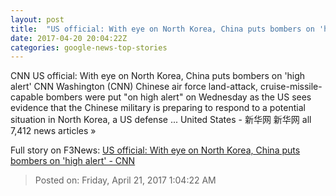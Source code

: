 ```yaml
---
layout: post
title:  "US official: With eye on North Korea, China puts bombers on 'high alert' - CNN"
date: 2017-04-20 20:04:22Z
categories: google-news-top-stories
---
```


CNN US official: With eye on North Korea, China puts bombers on 'high alert' CNN Washington (CNN) Chinese air force land-attack, cruise-missile-capable bombers were put "on high alert" on Wednesday as the US sees evidence that the Chinese military is preparing to respond to a potential situation in North Korea, a US defense ... United States - 新华网 新华网 all 7,412 news articles »


Full story on F3News: [US official: With eye on North Korea, China puts bombers on 'high alert' - CNN](http://www.f3nws.com/n/XYZceD)

> Posted on: Friday, April 21, 2017 1:04:22 AM
